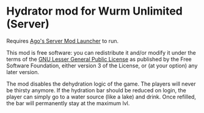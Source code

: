 # Hydrator mod for Wurm Unlimited (Server)

Requires [Ago's Server Mod Launcher](https://github.com/ago1024/WurmServerModLauncher/releases) to run.

This mod is free software: you can redistribute it and/or modify it under the terms of the [GNU Lesser General Public License](http://www.gnu.org/licenses/lgpl-3.0.en.html) as published by the Free Software Foundation, either version 3 of the License, or (at your option) any later version.

The mod disables the dehydration logic of the game. The players will never be thirsty anymore. If the hydration bar should be reduced on login, the player can simply go to a water source (like a lake) and drink. Once refilled, the bar will permanently stay at the maximum lvl.
